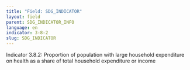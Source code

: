 ```yaml
---
title: "Field: SDG_INDICATOR"
layout: field
parent: SDG_INDICATOR_INFO
language: en
indicator: 3-8-2
slug: SDG_INDICATOR
---
```

Indicator 3.8.2: Proportion of population with large household expenditure on health as a share of total household expenditure or income